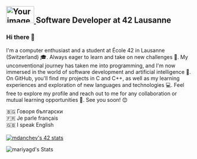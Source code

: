 

## <a href="https://profile.intra.42.fr/users/mdanchev"> <img src="https://github.com/mariyagd/mariyagd/assets/109855801/88b2e5e7-a6af-4439-8719-ae3ac1e193e1" width="75" height="45" alt="Your image"> </a> Software Developer at 42 Lausanne  

### Hi there 👋

I'm a computer enthusiast and a student at École 42 in Lausanne (Switzerland) 🎓. Always eager to learn and take on new challenges 💪. My unconventional journey has taken me into programming, and I'm now immersed in the world of software development and artificial intelligence 🤖. On GitHub, you'll find my projects in C and C++, as well as my learning experiences and exploration of new languages and technologies 💻. Feel free to explore my profile and reach out to me for any collaboration or mutual learning opportunities 🚀. See you soon! 😊

🇧🇬  Говоря български<br>
🇫🇷  Je parle français<br>
🇬🇧  I speak English<br>
<br>
[![mdanchev's 42 stats](https://badge.mediaplus.ma/colorfulwaves/mdanchev?1337Badge=off&UM6P=off)](https://github.com/oakoudad/badge42)


<!-- GitHub Stats Card -->
![mariyagd's Stats](https://github-readme-stats.vercel.app/api?username=mariyagd&theme=graywhite&show_icons=true&hide_border=true&count_private=false)



